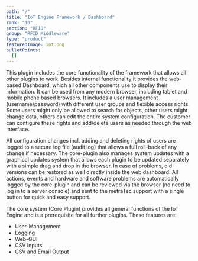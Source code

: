 ```yaml
---
path: "/"
title: "IoT Engine Framework / Dashboard"
rank: "10"
section: "RFID"
group: "RFID Middleware"
type: "product"
featuredImage: iot.png
bulletPoints:
  []
---
```

This plugin includes the core functionality of the framework that allows all other plugins to work. Besides internal functionality it provides the web-based Dashboard, which all other components use to display their information. It can be used from any modern browser, including tablet and mobile phone based browsers. It includes a user management (username/password) with different user groups and flexible access rights. Some users might only be allowed to search for objects, other users might change data, others can edit the entire system configuration. The customer can configure these rights and add/delete users as needed through the web interface.

All configuration changes incl. adding and deleting rights of users are logged to a secure log file (audit log) that allows a full roll-back of any change if necessary. The core-plugin also manages system updates with a graphical updates system that allows each plugin to be updated separately with a simple drag and drop in the browser. In case of problems, old versions can be restored as well directly inside the web dashboard. All actions, events and hardware and software problems are automatically logged by the core-plugin and can be reviewed via the browser (no need to log in to a server console) and sent to the metraTec support with a single button for quick and easy support.

The core system (Core Plugin) provides all general functions of the IoT Engine and is a prerequisite for all further plugins. These features are:

* User-Management
* Logging
* Web-GUI
* CSV Inputs
* CSV and Email Output
